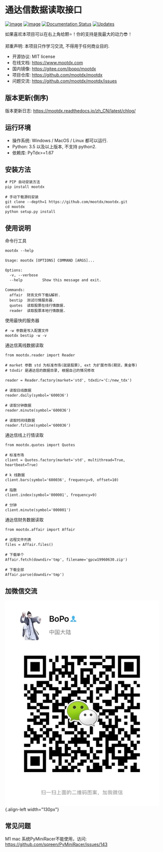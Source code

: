 # 通达信数据读取接口

[![image](https://badge.fury.io/py/mootdx.svg)](http://badge.fury.io/py/mootdx)
[![image](https://img.shields.io/travis/bopo/mootdx.svg)](https://travis-ci.org/mootdx/mootdx)
[![Documentation Status](https://readthedocs.org/projects/mootdx/badge/?version=latest)](https://mootdx.readthedocs.io/zh/latest/?badge=latest)
[![Updates](https://pyup.io/repos/github/mootdx/mootdx/shield.svg)](https://pyup.io/repos/github/mootdx/mootdx/)

如果喜欢本项目可以在右上角给颗⭐！你的支持是我最大的动力😎！

郑重声明: 本项目只作学习交流, 不得用于任何商业目的.

-   开源协议: MIT license
-   在线文档: <https://www.mootdx.com>
-   国内镜像: <https://gitee.com/ibopo/mootdx>
-   项目仓库: <https://github.com/mootdx/mootdx>
-   问题交流: <https://github.com/mootdx/mootdx/issues>

## 版本更新(倒序)

版本更新日志: <https://mootdx.readthedocs.io/zh_CN/latest/chlog/>

## 运行环境

-   操作系统: Windows / MacOS / Linux 都可以运行.
-   Python: 3.5 以及以上版本, 不支持 python2.
-   依赖库: PyTdx\>=1.67

## 安装方法

    # PIP 自动安装方法
    pip install mootdx

    # 手动下载源码安装
    git clone --depth=1 https://github.com/mootdx/mootdx.git
    cd mootdx
    python setup.py install

## 使用说明

命令行工具

    mootdx --help

    Usage: mootdx [OPTIONS] COMMAND [ARGS]...

    Options:
      -v, --verbose
      --help         Show this message and exit.

    Commands:
      affair  财务文件下载&解析.
      bestip  测试行情服务器.
      quotes  读取股票在线行情数据.
      reader  读取股票本地行情数据.

使用最快的服务器

    # -w 参数是写入配置文件
    mootdx bestip -w -v

通达信离线数据读取

    from mootdx.reader import Reader

    # market 参数 std 为标准市场(就是股票), ext 为扩展市场(期货，黄金等)
    # tdxdir 是通达信的数据目录, 根据自己的情况修改

    reader = Reader.factory(market='std', tdxdir='C:/new_tdx')

    # 读取日线数据
    reader.daily(symbol='600036')

    # 读取分钟数据
    reader.minute(symbol='600036')

    # 读取时间线数据
    reader.fzline(symbol='600036')

通达信线上行情读取

    from mootdx.quotes import Quotes

    # 标准市场
    client = Quotes.factory(market='std', multithread=True, heartbeat=True)

    # k 线数据
    client.bars(symbol='600036', frequency=9, offset=10)

    # 指数
    client.index(symbol='000001', frequency=9)

    # 分钟
    client.minute(symbol='000001')

通达信财务数据读取

    from mootdx.affair import Affair

    # 远程文件列表
    files = Affair.files()

    # 下载单个
    Affair.fetch(downdir='tmp', filename='gpcw19960630.zip')

    # 下载全部
    Affair.parse(downdir='tmp')

## 加微信交流

![image](docs/img/IMG_2851.JPG){.align-left width="130px"}

## 常见问题

M1 mac 系统PyMiniRacer不能使用，访问:
<https://github.com/sqreen/PyMiniRacer/issues/143>
